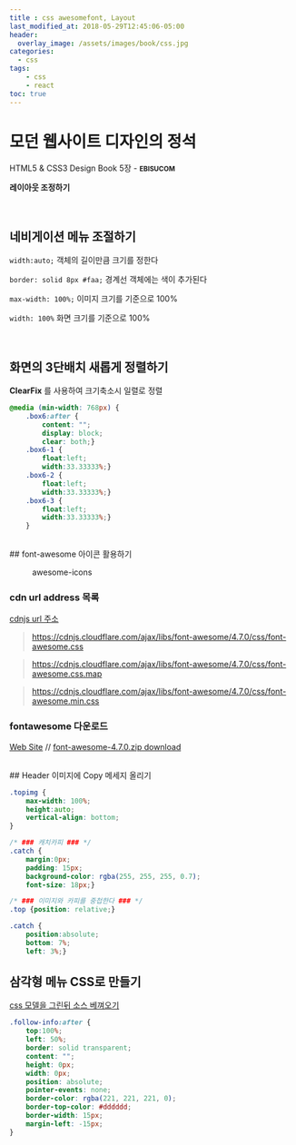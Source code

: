 ```yaml
---
title : css awesomefont, Layout
last_modified_at: 2018-05-29T12:45:06-05:00
header:
  overlay_image: /assets/images/book/css.jpg
categories:
  - css
tags: 
    - css
    - react
toc: true    
---
```



# 모던 웹사이트 디자인의 정석

HTML5 & CSS3 Design Book 5장 - <small>**EBISUCOM**</small>

**레이아웃 조정하기**


<br>

## 네비게이션 메뉴 조절하기

`width:auto;` 객체의 길이만큼 크기를 정한다 

`border: solid 8px #faa;` 경계선 객체에는 색이 추가된다

`max-width: 100%;`  이미지 크기를 기준으로 100% 

`width: 100%`   화면 크기를 기준으로 100%


<br>

## 화면의 3단배치 새롭게 정렬하기

**ClearFix** 를 사용하여 크기축소시 일렬로 정렬

```css
@media (min-width: 768px) {
    .box6:after {
        content: "";
        display: block;
        clear: both;}
    .box6-1 {
        float:left;
        width:33.33333%;}
    .box6-2 {
        float:left;
        width:33.33333%;}
    .box6-3 {
        float:left;
        width:33.33333%;}
    }
```



<br>
## font-awesome 아이콘 활용하기

<figure class="align-center">
  <img src="http://themeflection.com/wp-content/uploads/2015/07/font-awesome-array-760x400.jpg" alt="">
  <figcaption>awesome-icons</figcaption>
</figure>


### cdn url address 목록

[cdnjs url 주소](https://cdnjs.com/libraries/font-awesome)

> https://cdnjs.cloudflare.com/ajax/libs/font-awesome/4.7.0/css/font-awesome.css

> https://cdnjs.cloudflare.com/ajax/libs/font-awesome/4.7.0/css/font-awesome.css.map

> https://cdnjs.cloudflare.com/ajax/libs/font-awesome/4.7.0/css/font-awesome.min.css



### fontawesome 다운로드

[Web Site](https://fontawesome.com/v4.7.0/get-started/) // [font-awesome-4.7.0.zip download](https://fontawesome.com/v4.7.0/assets/font-awesome-4.7.0.zip)


<br>
## Header 이미지에 Copy 메세지 올리기

```css
.topimg {
    max-width: 100%;
    height:auto;
    vertical-align: bottom;
}
```

```css
/* ### 캐치카피 ### */
.catch {
    margin:0px;
    padding: 15px;
    background-color: rgba(255, 255, 255, 0.7);
    font-size: 18px;}

/* ### 이미지와 카피를 중첩한다 ### */
.top {position: relative;}

.catch {
    position:absolute;
    bottom: 7%;
    left: 3%;}
```


## 삼각형 메뉴 CSS로 만들기

[css 모델을 그린뒤 소스 베껴오기](http://www.cssarrowplease.com/)

```css
.follow-info:after {
    top:100%;
    left: 50%;
    border: solid transparent;
    content: "";
    height: 0px;
    width: 0px;
    position: absolute;
    pointer-events: none;
    border-color: rgba(221, 221, 221, 0);
    border-top-color: #dddddd;
    border-width: 15px;
    margin-left: -15px;
}
```
